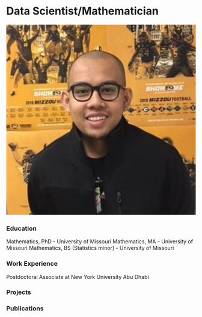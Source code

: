 # Data Scientist/Mathematician
![Photo](\assets\PROFILE.png)

### Education
Mathematics, PhD   - University of Missouri
Mathematics, MA    - University of Missouri
Mathematics, BS
(Statistics minor) - University of Missouri
### Work Experience
Postdoctoral Associate at New York University Abu Dhabi

### Projects

### Publications
